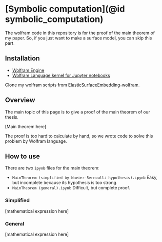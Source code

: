# [Symbolic computation](@id symbolic_computation)

The wolfram code in this repository is for the proof of the main theorem of my paper.
So, if you just want to make a surface model, you can skip this part.

## Installation

* [Wolfram Engine](https://www.wolfram.com/engine/)
* [Wolfram Language kernel for Jupyter notebooks](https://github.com/WolframResearch/WolframLanguageForJupyter)

Clone my wolfram scripts from [ElasticSurfaceEmbedding-wolfram](https://github.com/hyrodium/ElasticSurfaceEmbedding-wolfram).

## Overview
The main topic of this page is to give a proof of the main theorem of our thesis.

[Main theorem here]

The proof is too hard to calculate by hand, so we wrote code to solve this problem by Wolfram language.

## How to use
There are two `ipynb` files for the main theorem:

* `MainTheorem (simplified by Navier-Bernoulli hypothesis).ipynb`
    Easy, but incomplete because its hypothesis is too strong.
* `MainTheorem (general).ipynb`
    Difficult, but complete proof.

### Simplified
[mathematical expression here]

### General
[mathematical expression here]

